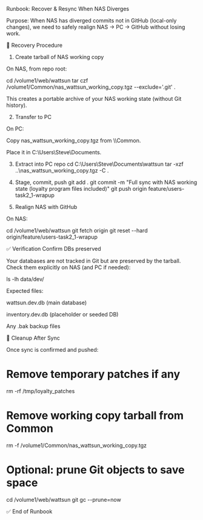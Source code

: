Runbook: Recover & Resync When NAS Diverges

Purpose:
When NAS has diverged commits not in GitHub (local-only changes), we need to safely realign NAS → PC → GitHub without losing work.

🔧 Recovery Procedure
1. Create tarball of NAS working copy

On NAS, from repo root:

cd /volume1/web/wattsun
tar czf /volume1/Common/nas_wattsun_working_copy.tgz --exclude='.git' .


This creates a portable archive of your NAS working state (without Git history).

2. Transfer to PC

On PC:

Copy nas_wattsun_working_copy.tgz from \\<nas-ip>\Common\.

Place it in C:\Users\Steve\Documents\.

3. Extract into PC repo
cd C:\Users\Steve\Documents\wattsun
tar -xzf ..\nas_wattsun_working_copy.tgz -C .

4. Stage, commit, push
git add .
git commit -m "Full sync with NAS working state (loyalty program files included)"
git push origin feature/users-task2_1-wrapup

5. Realign NAS with GitHub

On NAS:

cd /volume1/web/wattsun
git fetch origin
git reset --hard origin/feature/users-task2_1-wrapup

✅ Verification
Confirm DBs preserved

Your databases are not tracked in Git but are preserved by the tarball.
Check them explicitly on NAS (and PC if needed):

ls -lh data/dev/


Expected files:

wattsun.dev.db (main database)

inventory.dev.db (placeholder or seeded DB)

Any .bak backup files

🧹 Cleanup After Sync

Once sync is confirmed and pushed:

# Remove temporary patches if any
rm -rf /tmp/loyalty_patches

# Remove working copy tarball from Common
rm -f /volume1/Common/nas_wattsun_working_copy.tgz

# Optional: prune Git objects to save space
cd /volume1/web/wattsun
git gc --prune=now


✅ End of Runbook